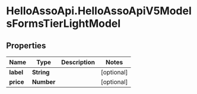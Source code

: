 # HelloAssoApi.HelloAssoApiV5ModelsFormsTierLightModel

## Properties

Name | Type | Description | Notes
------------ | ------------- | ------------- | -------------
**label** | **String** |  | [optional] 
**price** | **Number** |  | [optional] 


